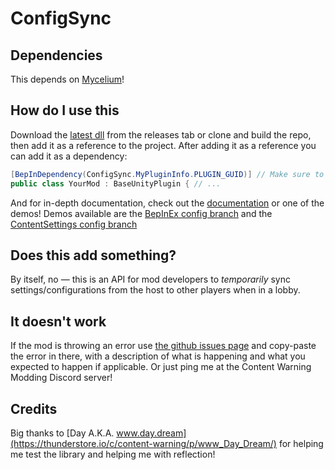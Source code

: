 # ConfigSync

## Dependencies
This depends on [Mycelium](https://github.com/RugbugRedfern/Mycelium-Networking-For-Content-Warning)!  

## How do I use this
Download the [latest dll](https://github.com/NotestQ/ConfigSync/releases/latest) from the releases tab or clone and build the repo, then add it as a reference to the project. After adding it as a reference you can add it as a dependency:  
```cs
[BepInDependency(ConfigSync.MyPluginInfo.PLUGIN_GUID)] // Make sure to specify if it's a soft or a hard dependency! BepInEx sets dependencies to hard by default.
public class YourMod : BaseUnityPlugin { // ...
```  

And for in-depth documentation, check out the [documentation](https://github.com/NotestQ/ConfigSync/wiki/ConfigSync-Documentation) or one of the demos! Demos available are the [BepInEx config branch](https://github.com/NotestQ/ConfigSync) and the [ContentSettings config branch](https://github.com/NotestQ/ConfigSync)

## Does this add something?
By itself, no — this is an API for mod developers to _temporarily_ sync settings/configurations from the host to other players when in a lobby.

## It doesn't work
If the mod is throwing an error use [the github issues page](https://github.com/NotestQ/ConfigSync/issues) and copy-paste the error in there, with a description of what is happening and what you expected to happen if applicable. Or just ping me at the Content Warning Modding Discord server!

## Credits

Big thanks to [Day A.K.A. www.day.dream](https://thunderstore.io/c/content-warning/p/www_Day_Dream/) for helping me test the library and helping me with reflection!
